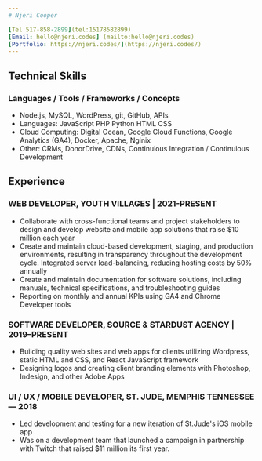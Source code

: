 ```yaml
---
# Njeri Cooper

[Tel 517-858-2899](tel:15178582899)
[Email: hello@njeri.codes] (mailto:hello@njeri.codes)
[Portfolio: https://njeri.codes/](https://njeri.codes/)
---
```


## Technical Skills

### Languages / Tools / Frameworks / Concepts

- Node.js, MySQL, WordPress, git, GitHub, APIs
- Languages: JavaScript PHP Python HTML CSS
- Cloud Computing: Digital Ocean, Google Cloud Functions, Google Analytics (GA4), Docker, Apache, Nginix
- Other: CRMs, DonorDrive, CDNs, Continuious Integration / Continuious Development

## Experience

### WEB DEVELOPER, YOUTH VILLAGES | 2021-PRESENT

- Collaborate with cross-functional teams and project stakeholders to design and develop website and mobile app solutions that raise $10 million each year
- Create and maintain cloud-based development, staging, and production environments, resulting in transparency throughout the development cycle.
Integrated server load-balancing, reducing hosting costs by 50% annually
- Create and maintain documentation for software solutions, including manuals, technical specifications, and troubleshooting guides
- Reporting on monthly and annual KPIs using GA4 and Chrome Developer tools

### SOFTWARE DEVELOPER, SOURCE & STARDUST AGENCY | 2019–PRESENT

- Building quality web sites and web apps for clients utilizing Wordpress, static HTML and CSS, and React JavaScript framework
- Designing logos and creating client branding elements with Photoshop, Indesign, and other Adobe Apps

### UI / UX / MOBILE DEVELOPER, ST. JUDE, MEMPHIS TENNESSEE — 2018

- Led development and testing for a new iteration of St.Jude's iOS mobile app
- Was on a development team that launched a campaign in partnership with Twitch that raised $11 million its first year.